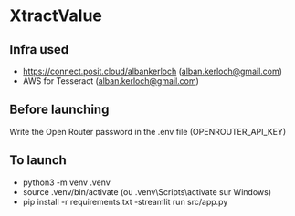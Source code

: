 # XtractValue

## Infra used

- https://connect.posit.cloud/albankerloch (alban.kerloch@gmail.com)
- AWS for Tesseract (alban.kerloch@gmail.com)

## Before launching

Write the Open Router password in the .env file (OPENROUTER_API_KEY)

## To launch

- python3 -m venv .venv
- source .venv/bin/activate (ou .venv\Scripts\activate sur Windows)
- pip install -r requirements.txt
 -streamlit run src/app.py
